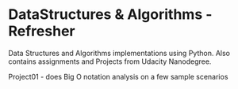 # DataStructures & Algorithms - Refresher
Data Structures and Algorithms implementations using Python. 
Also contains assignments and Projects from Udacity Nanodegree.

Project01 - does Big O notation analysis on a few sample scenarios
